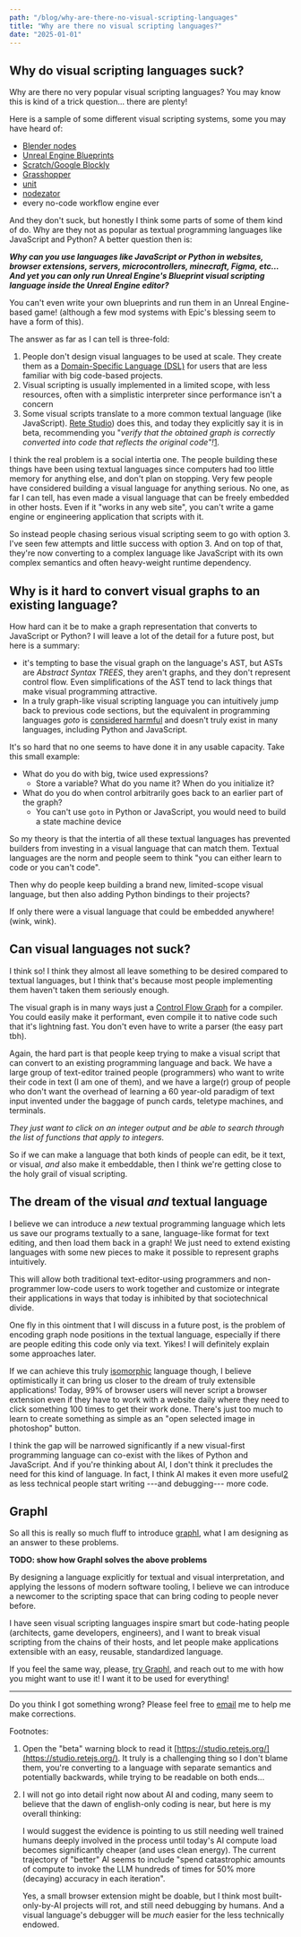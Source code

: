 ```yaml
---
path: "/blog/why-are-there-no-visual-scripting-languages"
title: "Why are there no visual scripting languages?"
date: "2025-01-01"
---
```


## Why do visual scripting languages suck?

Why are there no very popular visual scripting languages?
You may know this is kind of a trick question... there are plenty!

Here is a sample of some different visual scripting systems, some you may have heard of:
- [Blender nodes](https://docs.blender.org/manual/en/latest/modeling/geometry_nodes/index.html)
- [Unreal Engine Blueprints](https://dev.epicgames.com/documentation/en-us/unreal-engine/introduction-to-blueprints-visual-scripting-in-unreal-engine)
- [Scratch/Google Blockly](https://developers.google.com/blockly/)
- [Grasshopper](https://www.grasshopper3d.com/page/tutorials-1)
- [unit](https://unit.software)
- [nodezator](https://github.com/IndiePython/nodezator)
- every no-code workflow engine ever

And they don't suck, but honestly I think some parts of some of them kind of do.
Why are they not as popular as textual programming languages like JavaScript and Python?
A better question then is:

<!-- TODO: different font -->

***Why can you use languages like JavaScript or Python in websites, browser extensions, servers,
microcontrollers, minecraft, Figma, etc... And yet you can only run Unreal Engine's Blueprint visual
scripting language inside the Unreal Engine editor?***

You can't even write your own blueprints and run them in an Unreal Engine-based game!
(although a few mod systems with Epic's blessing seem to have a form of this).

The answer as far as I can tell is three-fold:

1. People don't design visual languages to be used at scale.
   They create them as a [Domain-Specific Language (DSL)](https://en.wikipedia.org/wiki/Domain-specific_language)
   for users that are less familiar with big code-based projects.
2. Visual scripting is usually implemented in a limited scope, with less resources,
   often with a simplistic interpreter since performance isn't a concern
3.  Some visual scripts translate to a more common textual language (like JavaScript).
   [Rete Studio](https://studio.retejs.org/)) does this, and today they explicitly say it is in beta, recommending you
   "_verify that the obtained graph is correctly converted into code that reflects the original code"!_<a href="#footnote1"><super>1</super></a>.

I think the real problem is a social intertia one. The people building these things have been using textual
languages since computers had too little memory for anything else, and don't plan on stopping. Very few people
have considered building a visual language for anything serious. No one, as far I can tell, has even made
a visual language that can be freely embedded in other hosts. Even if it "works in any web site", you can't
write a game engine or engineering application that scripts with it.

So instead people chasing serious visual scripting seem to go with option 3. I've seen few attempts and little
success with option 3. And on top of that, they're now converting to a complex language like JavaScript with its
own complex semantics and often heavy-weight runtime dependency.

## Why is it hard to convert visual graphs to an existing language?

How hard can it be to make a graph representation that converts to JavaScript or Python?
I will leave a lot of the detail for a future post, but here is a summary:

- it's tempting to base the visual graph on the language's AST, but ASTs are _Abstract Syntax TREES_, they aren't graphs,
  and they don't represent control flow. Even simplifications of the AST tend to lack things that make visual programming
  attractive.
- In a truly graph-like visual scripting language you can intuitively jump back to previous code sections,
  but the equivalent in programming languages _goto_ is [considered harmful](https://en.wikipedia.org/wiki/Considered_harmful)
  and doesn't truly exist in many languages, including Python and JavaScript.

It's so hard that no one seems to have done it in any usable capacity. Take this small example:

- What do you do with big, twice used expressions?
    - Store a variable? What do you name it? When do you initialize it?
- What do you do when control arbitrarily goes back to an earlier part of the graph?
    - You can't use `goto` in Python or JavaScript, you would need to build a state machine device

So my theory is that the intertia of all these textual languages has prevented builders from
investing in a visual language that can match them. Textual languages are the norm and people
seem to think "you can either learn to code or you can't code".

Then why do people keep building a brand new, limited-scope visual language,
but then also adding Python bindings to their projects?

If only there were a visual language that could be embedded anywhere! (wink, wink).

## Can visual languages not suck?

I think so! I think they almost all leave something to be desired compared to textual languages,
but I think that's because most people implementing them haven't taken them seriously enough.

The visual graph is in many ways just a [Control Flow Graph](https://en.wikipedia.org/wiki/Control-flow_graph) for a compiler.
You could easily make it performant, even compile it to native code such that it's lightning fast. You don't even have to
write a parser (the easy part tbh).

Again, the hard part is that people keep trying to make a visual script that can convert to an existing programming language and back.
We have a large group of text-editor trained
people (programmers) who want to write their code in text (I am one of them), and we have a large(r) group of
people who don't want the overhead of learning a 60 year-old paradigm of text input invented under the baggage of
punch cards, teletype machines, and terminals.

_They just want to click on an integer output and be able to search through the list of functions that apply to integers._

So if we can make a language that both kinds of people can edit, be it text, or visual, _and_ also make it embeddable,
then I think we're getting close to the holy grail of visual scripting.

## The dream of the visual _and_ textual language

I believe we can introduce a _new_ textual programming language which
lets us save our programs textually to a sane, language-like format for text editing,
and then load them back in a graph! We just need to extend existing languages with some new pieces to
make it possible to represent graphs intuitively.

This will allow both traditional text-editor-using programmers and non-programmer low-code users to work together
and customize or integrate their applications in ways that today is inhibited by that sociotechnical divide.

One fly in this ointment that I will discuss in a future post, is the problem of encoding graph node positions
in the textual language, especially if there are people editing this code only via text. Yikes!
I will definitely explain some approaches later.

If we can achieve this truly [isomorphic](https://en.wikipedia.org/wiki/Isomorphism) language though, I believe optimistically
it can bring us closer to the dream of truly extensible applications!
Today, 99% of browser users will never script a browser extension even if they have to work with a website daily where they need
to click something 100 times to get their work done.
There's just too much to learn to create something as simple as an "open selected image in photoshop" button.

I think the gap will be narrowed significantly if a new visual-first programming language can co-exist with the likes
of Python and JavaScript. And if you're thinking about AI, I don't think it
precludes the need for this kind of language.
In fact, I think AI makes it even more useful<super><a href="#footnote3">2</a></super>
as less technical people start writing ---and debugging--- more code.

## Graphl

So all this is really so much fluff to introduce [graphl](https://graphl.tech), what I am designing as
an answer to these problems.

**TODO: show how Graphl solves the above problems**

By designing a language explicitly for textual and visual interpretation, and applying the lessons of
modern software tooling, I believe we can introduce a newcomer to the scripting space that can bring
coding to people never before.

I have seen visual scripting languages inspire smart but code-hating people (architects, game
developers, engineers), and I want to break visual scripting from the chains of their hosts,
and let people make applications extensible with an easy, reusable, standardized language.

If you feel the same way, please, [try Graphl](https://graphl.tech/app), and reach out to me with
how you might want to use it! I want it to be used for everything!

<hr />

Do you think I got something wrong? Please feel free to
[email](me@mikemikeb.com) me to help me make corrections.

Footnotes:

1.  <span id="footnote1"></span> Open the "beta" warning block to read it [https://studio.retejs.org/](https://studio.retejs.org/).
    It truly is a challenging thing so I don't blame them, you're converting to a language with separate semantics and potentially
    backwards, while trying to be readable on both ends...

2.  <span id="footnote2"></span> I will not go into detail right now about AI and coding, many seem to believe that the dawn of
    english-only coding is near, but here is my overall thinking:

    I would suggest the evidence is pointing to us still needing well trained humans deeply involved in the process until
    today's AI compute load becomes significantly cheaper (and uses clean energy).
    The current trajectory of "better" AI seems to include "spend catastrophic amounts of compute to invoke the LLM hundreds of times
    for 50% more (decaying) accuracy in each iteration".

    Yes, a small browser extension might be doable, but I think most built-only-by-AI projects will rot, and still need debugging by
    humans. And a visual language's debugger will be _much_ easier for the less technically endowed.
